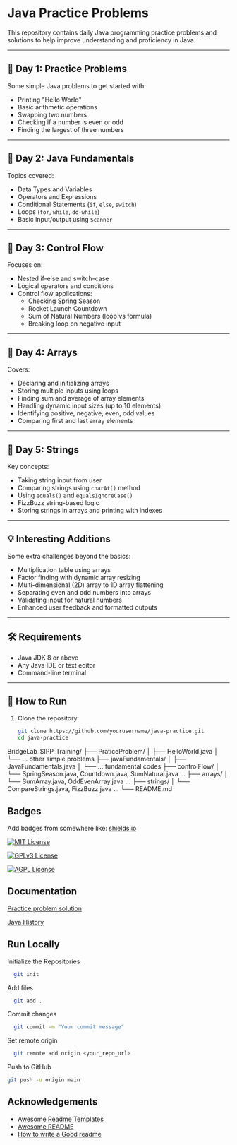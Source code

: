 # Java Practice Problems

This repository contains daily Java programming practice problems and solutions to help improve understanding and proficiency in Java.

---

## 📅 Day 1: Practice Problems
Some simple Java problems to get started with:
- Printing "Hello World"
- Basic arithmetic operations
- Swapping two numbers
- Checking if a number is even or odd
- Finding the largest of three numbers

---

## 📅 Day 2: Java Fundamentals
Topics covered:
- Data Types and Variables
- Operators and Expressions
- Conditional Statements (`if`, `else`, `switch`)
- Loops (`for`, `while`, `do-while`)
- Basic input/output using `Scanner`

---

## 📅 Day 3: Control Flow
Focuses on:
- Nested if-else and switch-case
- Logical operators and conditions
- Control flow applications:
  - Checking Spring Season
  - Rocket Launch Countdown
  - Sum of Natural Numbers (loop vs formula)
  - Breaking loop on negative input

---

## 📅 Day 4: Arrays
Covers:
- Declaring and initializing arrays
- Storing multiple inputs using loops
- Finding sum and average of array elements
- Handling dynamic input sizes (up to 10 elements)
- Identifying positive, negative, even, odd values
- Comparing first and last array elements

---

## 📅 Day 5: Strings
Key concepts:
- Taking string input from user
- Comparing strings using `charAt()` method
- Using `equals()` and `equalsIgnoreCase()`
- FizzBuzz string-based logic
- Storing strings in arrays and printing with indexes

---

## 💡 Interesting Additions
Some extra challenges beyond the basics:
- Multiplication table using arrays
- Factor finding with dynamic array resizing
- Multi-dimensional (2D) array to 1D array flattening
- Separating even and odd numbers into arrays
- Validating input for natural numbers
- Enhanced user feedback and formatted outputs

---

## 🛠️ Requirements
- Java JDK 8 or above
- Any Java IDE or text editor
- Command-line terminal

---

## 🚀 How to Run
1. Clone the repository:
   ```bash
   git clone https://github.com/yourusername/java-practice.git
   cd java-practice


BridgeLab_SIPP_Training/
├── PraticeProblem/
│   ├── HelloWorld.java
│   └── ... other simple problems
├── javaFundamentals/
│   ├── JavaFundamentals.java
│   └── ... fundamental codes
├── controlFlow/
│   └── SpringSeason.java, Countdown.java, SumNatural.java ...
├── arrays/
│   └── SumArray.java, OddEvenArray.java ...
├── strings/
│   └── CompareStrings.java, FizzBuzz.java ...
└── README.md



## Badges
  



Add badges from somewhere like: [shields.io](https://shields.io/)

[![MIT License](https://img.shields.io/badge/License-MIT-green.svg)](https://choosealicense.com/licenses/mit/)

[![GPLv3 License](https://img.shields.io/badge/License-GPL%20v3-yellow.svg)](https://opensource.org/licenses/)

[![AGPL License](https://img.shields.io/badge/license-AGPL-bluesvg)](http://www.gnu.org/licenses/agpl-3.0)


## Documentation

[Practice problem solution](https://drive.google.com/file/d/19Bubd25V4FnW4C_oUX3FhrtVvIl8NPGW/view?usp=sharing)

[Java History ](https://docs.google.com/document/d/1idzdwq_FpDD-npmt4-BEaeupzBHWhtYoRUZheQ8Kifc/edit?tab=t.0)








## Run Locally

Initialize the Repositories 

```bash
  git init
```

Add files

```bash
  git add .
```

Commit changes

```bash
  git commit -m "Your commit message"
```

Set remote origin

```bash
  git remote add origin <your_repo_url>
```
Push to GitHub

```bash
git push -u origin main
```

## Acknowledgements

 - [Awesome Readme Templates](https://awesomeopensource.com/project/elangosundar/awesome-README-templates)
 - [Awesome README](https://github.com/matiassingers/awesome-readme)
 - [How to write a Good readme](https://bulldogjob.com/news/449-how-to-write-a-good-readme-for-your-github-project)


